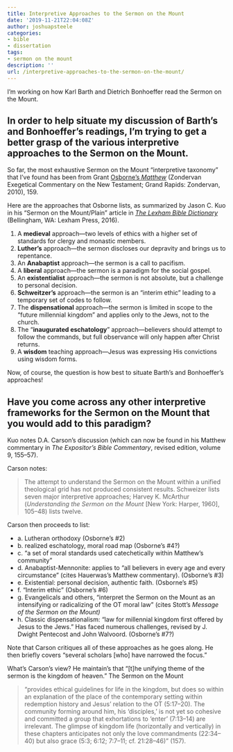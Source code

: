 ```yaml
---
title: Interpretive Approaches to the Sermon on the Mount
date: '2019-11-21T22:04:08Z'
author: joshuapsteele
categories:
- bible
- dissertation
tags:
- sermon on the mount
description: ''
url: /interpretive-approaches-to-the-sermon-on-the-mount/
---
```

I’m working on how Karl Barth and Dietrich Bonhoeffer read the Sermon on the Mount.

## In order to help situate my discussion of Barth’s and Bonhoeffer’s readings, I’m trying to get a better grasp of the various interpretive approaches to the Sermon on the Mount.

So far, the most exhaustive Sermon on the Mount “interpretive taxonomy” that I’ve found has been from Grant [Osborne’s *Matthew*](https://amzn.to/37oTuuA) (Zondervan Exegetical Commentary on the New Testament; Grand Rapids: Zondervan, 2010), 159.

Here are the approaches that Osborne lists, as summarized by Jason C. Kuo in his “Sermon on the Mount/Plain” article in [*The Lexham Bible Dictionary*](https://www.logos.com/product/36564/lexham-bible-dictionary) (Bellingham, WA: Lexham Press, 2016).

1. A **medieval** approach—two levels of ethics with a higher set of standards for clergy and monastic members.
2. **Luther’s** approach—the sermon discloses our depravity and brings us to repentance.
3. An **Anabaptist** approach—the sermon is a call to pacifism.
4. A **liberal** approach—the sermon is a paradigm for the social gospel.
5. An **existentialist** approach—the sermon is not absolute, but a challenge to personal decision.
6. **Schweitzer’s** approach—the sermon is an “interim ethic” leading to a temporary set of codes to follow.
7. The **dispensational** approach—the sermon is limited in scope to the “future millennial kingdom” and applies only to the Jews, not to the church.
8. The “**inaugurated eschatology**” approach—believers should attempt to follow the commands, but full observance will only happen after Christ returns.
9. A **wisdom** teaching approach—Jesus was expressing His convictions using wisdom forms.

Now, of course, the question is how best to situate Barth’s and Bonhoeffer’s approaches!

## Have you come across any other interpretive frameworks for the Sermon on the Mount that you would add to this paradigm? 

Kuo notes D.A. Carson’s discussion (which can now be found in his Matthew commentary in *The Expositor’s Bible Commentary*, revised edition, volume 9, 155–57).

Carson notes:

> The attempt to understand the Sermon on the Mount within a unified theological grid has not produced consistent results. Schweizer lists seven major interpretive approaches; Harvey K. McArthur (*Understanding the Sermon on the Mount* \[New York: Harper, 1960\], 105–48) lists twelve.

Carson then proceeds to list:

- a. Lutheran orthodoxy (Osborne’s #2)
- b. realized eschatology, moral road map (Osborne’s #4?)
- c. “a set of moral standards used catechetically within Matthew’s community”
- d. Anabaptist-Mennonite: applies to “all believers in every age and every circumstance” (cites Hauerwas’s Matthew commentary). (Osborne’s #3)
- e. Existential: personal decision, authentic faith. (Osborne’s #5)
- f. “Interim ethic” (Osborne’s #6)
- g. Evangelicals and others, “interpret the Sermon on the Mount as an intensifying or radicalizing of the OT moral law” (cites Stott’s *Message of the Sermon on the Mount)*
- h. Classic dispensationalism: “law for millennial kingdom first offered by Jesus to the Jews.” Has faced numerous challenges, revised by J. Dwight Pentecost and John Walvoord. (Osborne’s #7?)

Note that Carson critiques all of these approaches as he goes along. He then briefly covers “several scholars \[who\] have narrowed the focus.”

What’s Carson’s view? He maintain’s that “\[t\]he unifying theme of the sermon is the kingdom of heaven.” The Sermon on the Mount

> “provides ethical guidelines for life in the kingdom, but does so within an explanation of the place of the contemporary setting within redemption history and Jesus’ relation to the OT (5:17–20). The community forming around him, his ‘disciples,’ is not yet so cohesive and committed a group that exhortations to ‘enter’ (7:13–14) are irrelevant. The glimpse of kingdom life (horizontally and vertically) in these chapters anticipates not only the love commandments (22:34–40) but also grace (5:3; 6:12; 7:7–11; cf. 21:28–46)” (157).